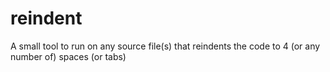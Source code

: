 reindent
========

A small tool to run on any source file(s) that reindents the code to 4 (or any number of) spaces (or tabs)